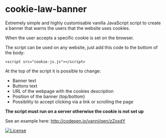 # cookie-law-banner

Extremely simple and highly customisable vanilla JavaScript script to create a banner that
warns the users that the website uses cookies.

When the user accepts a specific cookie is set on the browser.

The script can be used on any website, just add this code to the bottom of the body:

    <script src="cookie-js.js"></script>

At the top of the script it is possible to change:
* Banner text
* Buttons text
* URL of the webpage with the cookies description
* Position of the banner (top/bottom)
* Possibility to accept clicking via a link or scrolling the page

__The script must run on a server otherwise the cookie is not set up__

See an example here: http://codepen.io/vanni/pen/zZoxdY

[![License](https://img.shields.io/badge/License-MIT-yellowgreen.svg?style=flat-square)](https://github.com/achille1789/cookie-law-banner/blob/master/LICENSE.md)

